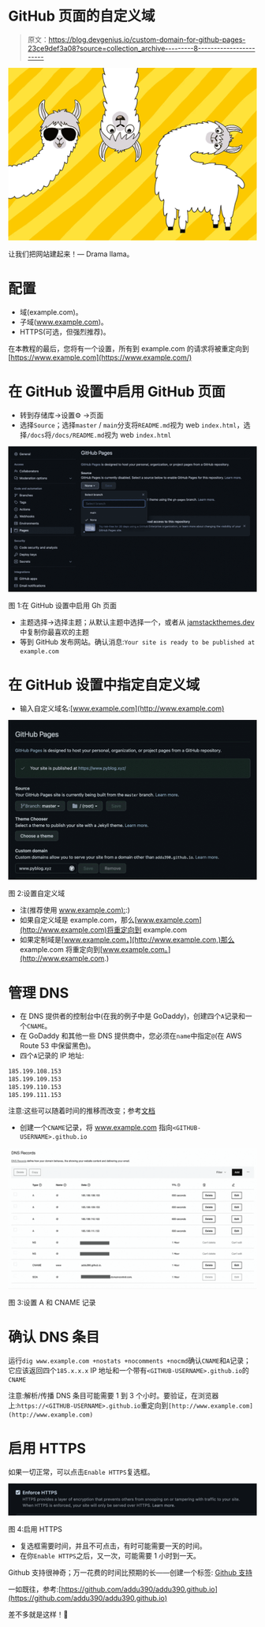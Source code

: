 # GitHub 页面的自定义域

> 原文：<https://blog.devgenius.io/custom-domain-for-github-pages-23ce9def3a08?source=collection_archive---------8----------------------->

![](img/d0c3950264105e60cd4105e793292546.png)

让我们把网站建起来！— Drama llama。

# 配置

*   域(example.com)。
*   子域(www.example.com)。
*   HTTPS(可选，但强烈推荐)。

在本教程的最后，您将有一个设置，所有到 example.com 的请求将被重定向到[https://www.example.com](https://www.example.com/)

# 在 GitHub 设置中启用 GitHub 页面

*   转到存储库→设置⚙️ →页面
*   选择`Source`；选择`master` / `main`分支将`README.md`视为 web `index.html`，选择`/docs`将`/docs/README.md`视为 web `index.html`

![](img/9c8e3d166eaf76964ecbb6e9f591c8e9.png)

图 1:在 GitHub 设置中启用 Gh 页面

*   主题选择→选择主题；从默认主题中选择一个，或者从 [jamstackthemes.dev](https://jamstackthemes.dev/) 中复制你最喜欢的主题
*   等到 GitHub 发布网站。确认消息:`Your site is ready to be published at example.com`

# 在 GitHub 设置中指定自定义域

*   输入自定义域名:[www.example.com](http://www.example.com)

![](img/a0db1576f4d12122c799455abcea31b3.png)

图 2:设置自定义域

*   注(推荐使用 [www.example.com):](http://www.example.com):)
*   如果自定义域是 example.com，那么[www.example.com](http://www.example.com)将重定向到 example.com
*   如果定制域是[www.example.com，](http://www.example.com,)那么 example.com 将重定向到[www.example.com。](http://www.example.com.)

# 管理 DNS

*   在 DNS 提供者的控制台中(在我的例子中是 GoDaddy)，创建四个`A`记录和一个`CNAME`。
*   在 GoDaddy 和其他一些 DNS 提供商中，您必须在`name`中指定`@`(在 AWS Route 53 中保留黑色)。
*   四个`A`记录的 IP 地址:

```
185.199.108.153
185.199.109.153
185.199.110.153
185.199.111.153
```

注意:这些可以随着时间的推移而改变；参考[文档](https://docs.github.com/en/pages/configuring-a-custom-domain-for-your-github-pages-site/managing-a-custom-domain-for-your-github-pages-site)

*   创建一个`CNAME`记录，将 www.example.com 指向`<GITHUB-USERNAME>.github.io`

![](img/d5162b968bc7a35817278be6dddc061e.png)

图 3:设置 A 和 CNAME 记录

# 确认 DNS 条目

运行`dig www.example.com +nostats +nocomments +nocmd`确认`CNAME`和`A`记录；它应该返回四个`185.x.x.x` IP 地址和一个带有`<GITHUB-USERNAME>.github.io`的`CNAME`

注意:解析/传播 DNS 条目可能需要 1 到 3 个小时。要验证，在浏览器上:`https://<GITHUB-USERNAME>.github.io`重定向到`[http://www.example.com](http://www.example.com)`

# 启用 HTTPS

如果一切正常，可以点击`Enable HTTPS`复选框。

![](img/13f1c863fcf7d65ffa2d8db312571170.png)

图 4:启用 HTTPS

*   复选框需要时间，并且不可点击，有时可能需要一天的时间。
*   在你`Enable HTTPS`之后，又一次，可能需要 1 小时到一天。

Github 支持很神奇；万一花费的时间比预期的长——创建一个标签: [Github 支持](https://support.github.com/tickets/personal)

一如既往，参考:[https://github.com/addu390/addu390.github.io](https://github.com/addu390/addu390.github.io)

差不多就是这样！🚀